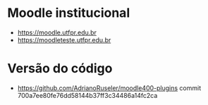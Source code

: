# Moodle institucional
* https://moodle.utfpr.edu.br
* https://moodleteste.utfpr.edu.br

# Versão do código



* https://github.com/AdrianoRuseler/moodle400-plugins
commit 700a7ee80fe76dd58144b37ff3c34486a14fc2ca
